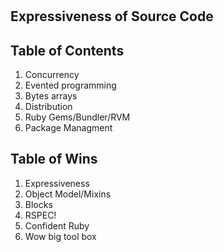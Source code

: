# <FAIL>

## Expressiveness of Source Code

## Table of Contents
 1. Concurrency
 1. Evented programming
 1. Bytes arrays
 1. Distribution
 1. Ruby Gems/Bundler/RVM
 1. Package Managment

## Table of Wins
 1. Expressiveness
 1. Object Model/Mixins
 1. Blocks
 1. RSPEC!
 1. Confident Ruby
 1. Wow big tool box
